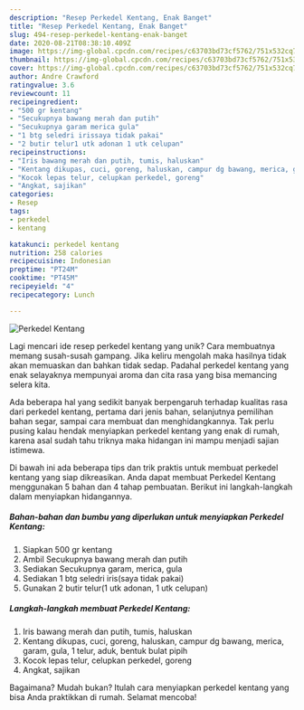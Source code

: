 ```yaml
---
description: "Resep Perkedel Kentang, Enak Banget"
title: "Resep Perkedel Kentang, Enak Banget"
slug: 494-resep-perkedel-kentang-enak-banget
date: 2020-08-21T08:38:10.409Z
image: https://img-global.cpcdn.com/recipes/c63703bd73cf5762/751x532cq70/perkedel-kentang-foto-resep-utama.jpg
thumbnail: https://img-global.cpcdn.com/recipes/c63703bd73cf5762/751x532cq70/perkedel-kentang-foto-resep-utama.jpg
cover: https://img-global.cpcdn.com/recipes/c63703bd73cf5762/751x532cq70/perkedel-kentang-foto-resep-utama.jpg
author: Andre Crawford
ratingvalue: 3.6
reviewcount: 11
recipeingredient:
- "500 gr kentang"
- "Secukupnya bawang merah dan putih"
- "Secukupnya garam merica gula"
- "1 btg seledri irissaya tidak pakai"
- "2 butir telur1 utk adonan 1 utk celupan"
recipeinstructions:
- "Iris bawang merah dan putih, tumis, haluskan"
- "Kentang dikupas, cuci, goreng, haluskan, campur dg bawang, merica, garam, gula, 1 telur, aduk, bentuk bulat pipih"
- "Kocok lepas telur, celupkan perkedel, goreng"
- "Angkat, sajikan"
categories:
- Resep
tags:
- perkedel
- kentang

katakunci: perkedel kentang 
nutrition: 258 calories
recipecuisine: Indonesian
preptime: "PT24M"
cooktime: "PT45M"
recipeyield: "4"
recipecategory: Lunch

---
```



![Perkedel Kentang](https://img-global.cpcdn.com/recipes/c63703bd73cf5762/751x532cq70/perkedel-kentang-foto-resep-utama.jpg)

Lagi mencari ide resep perkedel kentang yang unik? Cara membuatnya memang susah-susah gampang. Jika keliru mengolah maka hasilnya tidak akan memuaskan dan bahkan tidak sedap. Padahal perkedel kentang yang enak selayaknya mempunyai aroma dan cita rasa yang bisa memancing selera kita.

Ada beberapa hal yang sedikit banyak berpengaruh terhadap kualitas rasa dari perkedel kentang, pertama dari jenis bahan, selanjutnya pemilihan bahan segar, sampai cara membuat dan menghidangkannya. Tak perlu pusing kalau hendak menyiapkan perkedel kentang yang enak di rumah, karena asal sudah tahu triknya maka hidangan ini mampu menjadi sajian istimewa.




Di bawah ini ada beberapa tips dan trik praktis untuk membuat perkedel kentang yang siap dikreasikan. Anda dapat membuat Perkedel Kentang menggunakan 5 bahan dan 4 tahap pembuatan. Berikut ini langkah-langkah dalam menyiapkan hidangannya.

<!--inarticleads1-->

##### Bahan-bahan dan bumbu yang diperlukan untuk menyiapkan Perkedel Kentang:

1. Siapkan 500 gr kentang
1. Ambil Secukupnya bawang merah dan putih
1. Sediakan Secukupnya garam, merica, gula
1. Sediakan 1 btg seledri iris(saya tidak pakai)
1. Gunakan 2 butir telur(1 utk adonan, 1 utk celupan)




<!--inarticleads2-->

##### Langkah-langkah membuat Perkedel Kentang:

1. Iris bawang merah dan putih, tumis, haluskan
1. Kentang dikupas, cuci, goreng, haluskan, campur dg bawang, merica, garam, gula, 1 telur, aduk, bentuk bulat pipih
1. Kocok lepas telur, celupkan perkedel, goreng
1. Angkat, sajikan




Bagaimana? Mudah bukan? Itulah cara menyiapkan perkedel kentang yang bisa Anda praktikkan di rumah. Selamat mencoba!
